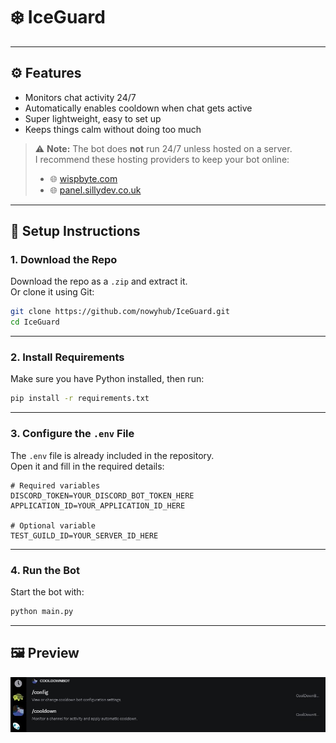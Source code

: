 # ❄️ IceGuard

---

## ⚙️ Features

- Monitors chat activity 24/7  
- Automatically enables cooldown when chat gets active  
- Super lightweight, easy to set up  
- Keeps things calm without doing too much  

> ⚠️ **Note:** The bot does **not** run 24/7 unless hosted on a server.  
> I recommend these hosting providers to keep your bot online:
> - 🌐 [wispbyte.com](https://wispbyte.com)
> - 🌐 [panel.sillydev.co.uk](https://panel.sillydev.co.uk)

---

## 🚀 Setup Instructions

### 1. Download the Repo

Download the repo as a `.zip` and extract it.  
Or clone it using Git:

```bash
git clone https://github.com/nowyhub/IceGuard.git
cd IceGuard
```

---

### 2. Install Requirements

Make sure you have Python installed, then run:

```bash
pip install -r requirements.txt
```

---

### 3. Configure the `.env` File

The `.env` file is already included in the repository.  
Open it and fill in the required details:

```env
# Required variables
DISCORD_TOKEN=YOUR_DISCORD_BOT_TOKEN_HERE
APPLICATION_ID=YOUR_APPLICATION_ID_HERE

# Optional variable
TEST_GUILD_ID=YOUR_SERVER_ID_HERE
```

---

### 4. Run the Bot

Start the bot with:

```bash
python main.py
```

---

## 🖼️ Preview

![Image Alt Text](https://github.com/Zenxoxz/IceGuard/blob/1632a44da18d8f7d17686e31f88ceb85393778e9/slashcommands%20SS.jpg)
